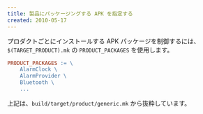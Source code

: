 ```yaml
---
title: 製品にパッケージングする APK を指定する
created: 2010-05-17
---
```


プロダクトごとにインストールする APK パッケージを制御するには、`$(TARGET_PRODUCT).mk` の `PRODUCT_PACKAGES` を使用します。

```makefile
PRODUCT_PACKAGES := \
    AlarmClock \
    AlarmProvider \
    Bluetooth \
    ...
```

上記は、`build/target/product/generic.mk` から抜粋しています。

